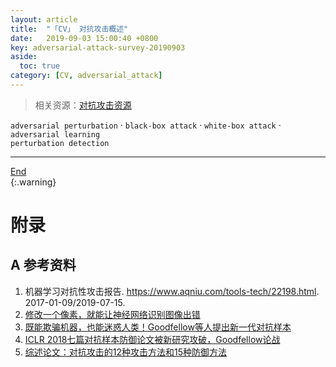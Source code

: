 ```yaml
---
layout: article
title:  "「CV」 对抗攻击概述"
date:   2019-09-03 15:00:40 +0800
key: adversarial-attack-survey-20190903
aside:
  toc: true
category: [CV, adversarial_attack]
---
```

<span id='head'></span>  
>相关资源：[对抗攻击资源](/cv/adversarial_attack/2019/07/15/foundation.html)     

<!--more-->
`adversarial perturbation` · `black-box attack` · `white-box attack` · `adversarial learning`     
`perturbation detection`    


-------------------  
[End](#head)   
{:.warning}  

# 附录
## A 参考资料
1. 机器学习对抗性攻击报告. <https://www.aqniu.com/tools-tech/22198.html>. 2017-01-09/2019-07-15.     
1. [修改一个像素，就能让神经网络识别图像出错](https://mp.weixin.qq.com/s?__biz=MzA3MzI4MjgzMw==&mid=2650732373&idx=1&sn=5e8f0ef4357988e3a4d8374deb0919e6&chksm=871b332bb06cba3d2307cab4dbbf6b1f56ff65df4f63abf5f2552ba4d90a16157452b93768ce&scene=21#wechat_redirect)    
1. [既能欺骗机器，也能迷惑人类！Goodfellow等人提出新一代对抗样本](https://mp.weixin.qq.com/s?__biz=MzA3MzI4MjgzMw==&mid=2650738224&idx=1&sn=dd3a9bc5b71cdc23bf92fd8816fd68f0&chksm=871aca4eb06d43585821885b7a769b7d2f9b07fbdabbfc4852c77355102af645fcff53c382c0&scene=21#wechat_redirect)    
1. [ICLR 2018七篇对抗样本防御论文被新研究攻破，Goodfellow论战](https://www.jiqizhixin.com/articles/2018-02-03-4)    
1. [综述论文：对抗攻击的12种攻击方法和15种防御方法](https://www.jiqizhixin.com/articles/2018-03-05-4)    
